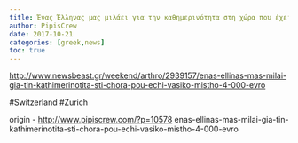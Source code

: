 ```yaml
---
title: Ένας Έλληνας μας μιλάει για την καθημερινότητα στη χώρα που έχει βασικό μισθό 4.000 ευρώ
author: PipisCrew
date: 2017-10-21
categories: [greek,news]
toc: true
---
```


http://www.newsbeast.gr/weekend/arthro/2939157/enas-ellinas-mas-milai-gia-tin-kathimerinotita-sti-chora-pou-echi-vasiko-mistho-4-000-evro

#Switzerland #Zurich

origin - http://www.pipiscrew.com/?p=10578 enas-ellinas-mas-milai-gia-tin-kathimerinotita-sti-chora-pou-echi-vasiko-mistho-4-000-evro